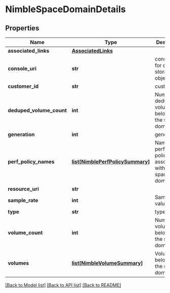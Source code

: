 # NimbleSpaceDomainDetails

## Properties
Name | Type | Description | Notes
------------ | ------------- | ------------- | -------------
**associated_links** | [**AssociatedLinks**](AssociatedLinks.md) |  | [optional] 
**console_uri** | **str** | consoleUri for detailed storage object | [optional] 
**customer_id** | **str** | customerId | [optional] 
**deduped_volume_count** | **int** | Number of deduplicated volumes belonging to the space domain. | [optional] 
**generation** | **int** | generation | [optional] 
**perf_policy_names** | [**list[NimblePerfPolicySummary]**](NimblePerfPolicySummary.md) | Name of the performance policies associated with the space domain. | [optional] 
**resource_uri** | **str** |  | [optional] 
**sample_rate** | **int** | Sample rate value. | [optional] 
**type** | **str** | type | [optional] 
**volume_count** | **int** | Number of volumes belonging to the space domain. | [optional] 
**volumes** | [**list[NimbleVolumeSummary]**](NimbleVolumeSummary.md) | Volumes belonging to the space domain. | [optional] 

[[Back to Model list]](../README.md#documentation-for-models) [[Back to API list]](../README.md#documentation-for-api-endpoints) [[Back to README]](../README.md)


